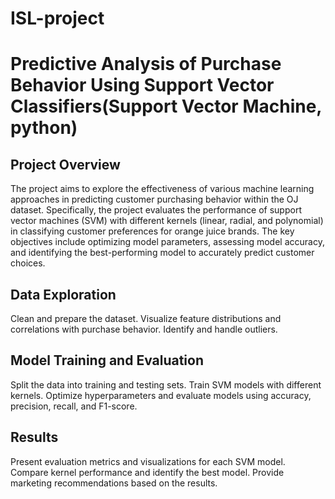 # ISL-project
# Predictive Analysis of Purchase Behavior Using Support Vector Classifiers(Support Vector Machine, python)

## Project Overview
The project aims to explore the effectiveness of various machine learning approaches in predicting customer purchasing behavior within the OJ dataset. Specifically, the project evaluates the performance of support vector machines (SVM) with different kernels (linear, radial, and polynomial) in classifying customer preferences for orange juice brands. The key objectives include optimizing model parameters, assessing model accuracy, and identifying the best-performing model to accurately predict customer choices.

## Data Exploration
Clean and prepare the dataset.
Visualize feature distributions and correlations with purchase behavior.
Identify and handle outliers.

## Model Training and Evaluation
Split the data into training and testing sets.
Train SVM models with different kernels.
Optimize hyperparameters and evaluate models using accuracy, precision, recall, and F1-score.

## Results
Present evaluation metrics and visualizations for each SVM model.
Compare kernel performance and identify the best model.
Provide marketing recommendations based on the results.
